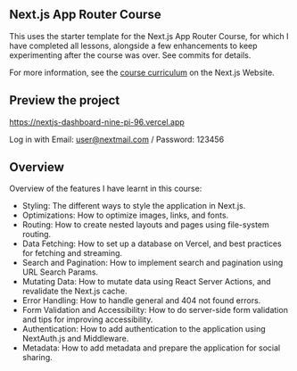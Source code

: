 ## Next.js App Router Course

This uses the starter template for the Next.js App Router Course, for which I have completed all lessons, alongside a few enhancements to keep experimenting after the course was over. See commits for details.

For more information, see the [course curriculum](https://nextjs.org/learn) on the Next.js Website.

## Preview the project

https://nextjs-dashboard-nine-pi-96.vercel.app

Log in with Email: user@nextmail.com / Password: 123456

## Overview

Overview of the features I have learnt in this course:

- Styling: The different ways to style the application in Next.js.
- Optimizations: How to optimize images, links, and fonts.
- Routing: How to create nested layouts and pages using file-system routing.
- Data Fetching: How to set up a database on Vercel, and best practices for fetching and streaming.
- Search and Pagination: How to implement search and pagination using URL Search Params.
- Mutating Data: How to mutate data using React Server Actions, and revalidate the Next.js cache.
- Error Handling: How to handle general and 404 not found errors.
- Form Validation and Accessibility: How to do server-side form validation and tips for improving accessibility.
- Authentication: How to add authentication to the application using NextAuth.js and Middleware.
- Metadata: How to add metadata and prepare the application for social sharing.
